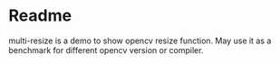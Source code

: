 # Readme

multi-resize is a demo to show opencv resize function. May use it as a
benchmark for different opencv version or compiler.

